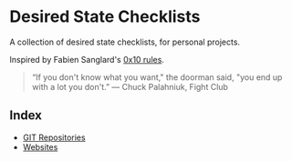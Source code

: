 # Desired State Checklists

A collection of desired state checklists, for personal projects.

Inspired by Fabien Sanglard's [0x10 rules](https://fabiensanglard.net/ilike/index.html).

> “If you don't know what you want," the doorman said, "you end up with a lot you don't.” — Chuck Palahniuk, Fight Club

## Index

* [GIT Repositories](./git-repos.md)
* [Websites](./websites.md)
